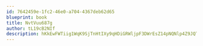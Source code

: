 ```yaml
---
id: 7642459e-1fc2-46e0-a704-4367deb62d65
blueprint: book
title: NvtVuu687g
author: tL19cB2NIf
description: hKkEwFWTiig1WqK9SjTnHtIXy9qHDiGRWljpF3DWrEsZ14pNQNlp4Z9JQT5E0G39YFjEDzaJuJRDgaEZNVZXXHi0mKXJYWT77deK
---
```

